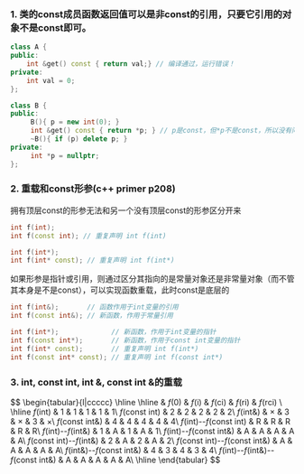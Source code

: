 ### 1. 类的const成员函数返回值可以是非const的引用，只要它引用的对象不是const即可。
```cpp
class A {
public:
    int &get() const { return val;} // 编译通过，运行错误！
private:
    int val = 0;
};

class B {
public:
     B(){ p = new int(0); }
     int &get() const { return *p; } // p是const，但*p不是const，所以没有问题
     ~B(){ if (p) delete p; }
private:
     int *p = nullptr;
};
```

### 2. 重载和const形参(c++ primer p208)
拥有顶层const的形参无法和另一个没有顶层const的形参区分开来
```cpp
int f(int);
int f(const int); // 重复声明 int f(int)

int f(int*);
int f(int* const); // 重复声明 int f(int*)
```
如果形参是指针或引用，则通过区分其指向的是常量对象还是非常量对象（而不管其本身是不是const），可以实现函数重载，此时const是底层的
```cpp
int f(int&);       // 函数作用于int变量的引用
int f(const int&); // 新函数，作用于常量引用

int f(int*);             // 新函数，作用于int变量的指针
int f(const int*);       // 新函数，作用于const int变量的指针
int f(int* const);       // 重复声明 int f(int*)
int f(const int* const); // 重复声明 int f(const int*)
```

### 3. int, const int, int &, const int &的重载
$$
\begin{tabular}{l|ccccc}
\hline \hline
 & $f$(0) & $f$(i) & $f$(ci) & $f$(ri) & $f$(rci) \\
\hline
$f$(int) & 1 & 1 & 1 & 1 & 1\\
$f$(const int) & 2 & 2 & 2 & 2 & 2\\
$f$(int\&) & $\times$ & 3 & $\times$ & 3 & $\times$\\
$f$(const int\&) & 4 & 4 & 4 & 4 & 4\\
$f$(int)--$f$(const int) & R & R & R & R & R\\
$f$(int)--$f$(int\&) & 1 & A & 1 & A & 1\\
$f$(int)--$f$(const int\&) & A & A & A & A & A\\
$f$(const int)--$f$(int\&) & 2 & A & 2 & A & 2\\
$f$(const int)--$f$(const int\&) & A & A & A & A & A\\
$f$(int\&)--$f$(const int\&) & 4 & 3 & 4 & 3 & 4\\
$f$(int)--$f$(int\&)--$f$(const int\&) & A & A & A & A & A\\
\hline 
\end{tabular}
$$
